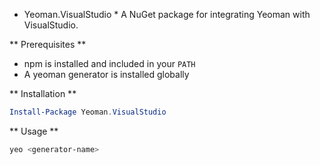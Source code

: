 ﻿* Yeoman.VisualStudio *
A NuGet package for integrating Yeoman with VisualStudio.

** Prerequisites **
- npm is installed and included in your `PATH`
- A yeoman generator is installed globally

** Installation **
```powershell
Install-Package Yeoman.VisualStudio
```

** Usage **
```powershell
yeo <generator-name>
```

